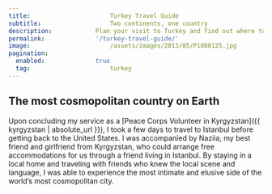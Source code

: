 ```yaml
---
title:						Turkey Travel Guide
subtitle:					Two continents, one country
description:			Plan your visit to Turkey and find out where to go and what to do in Turkey. Read about itineraries, activities, places to stay and travel essentials.
permalink: 				'/turkey-travel-guide/'
image:						/assets/images/2013/05/P1080125.jpg
pagination: 
  enabled: 				true
  tag: 						turkey
---
```


## The most cosmopolitan country on Earth

Upon concluding my service as a [Peace Corps Volunteer in Kyrgyzstan]({{ kyrgyzstan | absolute_url }}), I took a few days to travel to Istanbul before getting back to the United States. I was accompanied by Naziia, my best friend and girlfriend from Kyrgyzstan, who could arrange free accommodations for us through a friend living in Istanbul. By staying in a local home and traveling with friends who knew the local scene and language, I was able to experience the most intimate and elusive side of the world’s most cosmopolitan city. 